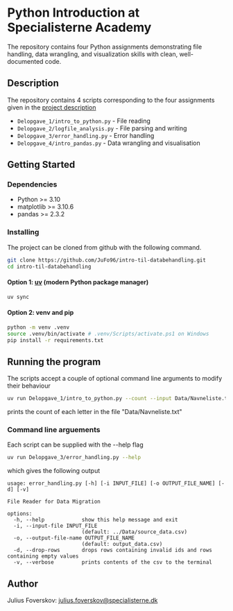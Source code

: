 # Python Introduction at Specialisterne Academy
The repository contains four Python assignments demonstrating file handling, data wrangling, and visualization skills with clean, well-documented code.

## Description
The repository contains 4 scripts corresponding to the four assignments given in the [project description](./python-intro.pdf)

- `Delopgave_1/intro_to_python.py` - File reading
- `Delopgave_2/logfile_analysis.py` - File parsing and writing  
- `Delopgave_3/error_handling.py` - Error handling
- `Delopgave_4/intro_pandas.py` - Data wrangling and visualisation
 

## Getting Started

### Dependencies
- Python >= 3.10
- matplotlib >= 3.10.6
- pandas >= 2.3.2


### Installing
The project can be cloned from github with the following command.
```bash
git clone https://github.com/JuFo96/intro-til-databehandling.git
cd intro-til-databehandling
```
#### Option 1: [uv](https://docs.astral.sh/uv/getting-started/installation/) (modern Python package manager)

```bash 
uv sync 
```
#### Option 2: venv and pip
```bash
python -m venv .venv
source .venv/bin/activate # .venv/Scripts/activate.ps1 on Windows
pip install -r requirements.txt
```
## Running the program
The scripts accept a couple of optional command line arguments to modify their behaviour
```bash
uv run Delopgave_1/intro_to_python.py --count --input Data/Navneliste.txt
```
prints the count of each letter in the file "Data/Navneliste.txt"


### Command line arguements
Each script can be supplied with the --help flag
```bash
uv run Delopgave_3/error_handling.py --help
```
which gives the following output
```console
usage: error_handling.py [-h] [-i INPUT_FILE] [-o OUTPUT_FILE_NAME] [-d] [-v]

File Reader for Data Migration

options:
  -h, --help            show this help message and exit
  -i, --input-file INPUT_FILE
                        (default: ../Data/source_data.csv)
  -o, --output-file-name OUTPUT_FILE_NAME
                        (default: output_data.csv)
  -d, --drop-rows       drops rows containing invalid ids and rows containing empty values
  -v, --verbose         prints contents of the csv to the terminal
```
## Author
Julius Foverskov: julius.foverskov@specialisterne.dk